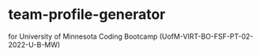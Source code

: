 # team-profile-generator
for University of Minnesota Coding Bootcamp (UofM-VIRT-BO-FSF-PT-02-2022-U-B-MW)
